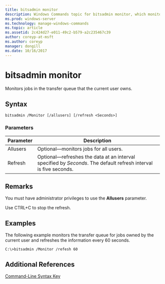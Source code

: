 ```yaml
---
title: bitsadmin monitor
description: Windows Commands topic for bitsadmin monitor, which monitors jobs in the transfer queue that the current user owns.
ms.prod: windows-server
ms.technology: manage-windows-commands
ms.topic: article
ms.assetid: 2c424d27-e011-49c2-b579-a2c235467c39
author: coreyp-at-msft
ms.author: coreyp
manager: dongill
ms.date: 10/16/2017
---
```


# bitsadmin monitor

Monitors jobs in the transfer queue that the current user owns.

## Syntax

```
bitsadmin /Monitor [/allusers] [/refresh <Seconds>]
```

### Parameters

|Parameter|Description|
|---------|-----------|
|Allusers|Optional—monitors jobs for all users.|
|Refresh|Optional—refreshes the data at an interval specified by *Seconds*. The default refresh interval is five seconds.|

## Remarks

You must have administrator privileges to use the **Allusers** parameter.

Use CTRL+C to stop the refresh.

## <a name=BKMK_examples></a>Examples

The following example monitors the transfer queue for jobs owned by the current user and refreshes the information every 60 seconds.
```
C:\>bitsadmin /Monitor /refesh 60
```

## Additional References

[Command-Line Syntax Key](command-line-syntax-key.md)